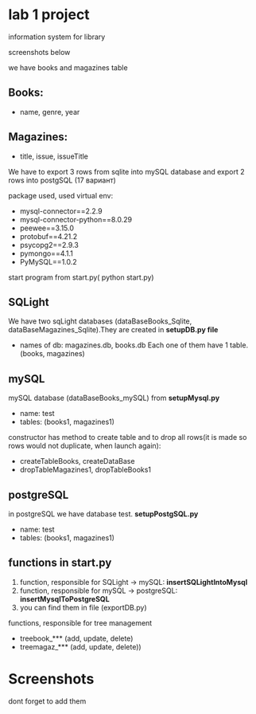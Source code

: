 # lab 1 project 
information system for library

screenshots below

we have books and magazines table
## Books:
 - name, genre, year

## Magazines:
 - title, issue, issueTitle

We have to export 3 rows from sqlite into mySQL database and export 2 rows into postgSQL (17 вариант)

package used, used virtual env:
- mysql-connector==2.2.9
- mysql-connector-python==8.0.29
- peewee==3.15.0
- protobuf==4.21.2
- psycopg2==2.9.3
- pymongo==4.1.1
- PyMySQL==1.0.2

start program from start.py( python start.py)

## SQLight
We have two sqLight databases (dataBaseBooks_Sqlite, dataBaseMagazines_Sqlite).They are created in **setupDB.py file**
- names of db:  magazines.db, books.db
Each one of them have 1 table.(books, magazines)

## mySQL
mySQL database (dataBaseBooks_mySQL) from **setupMysql.py**
- name: test
- tables: (books1, magazines1)

constructor has method to create table and to drop all rows(it is made
so rows would not duplicate, when launch again):
- createTableBooks, createDataBase
- dropTableMagazines1, dropTableBooks1

## postgreSQL
in postgreSQL we have database test. **setupPostgSQL.py**
- name: test
- tables: (books1, magazines1)

## functions in start.py
1. function, responsible for SQLight -> mySQL:  **insertSQLightIntoMysql** 
2. function, responsible for mySQL -> postgreSQL: **insertMysqlToPostgreSQL**
3. you can find them in file (exportDB.py)


functions, responsible for tree management 
- treebook_***  (add, update, delete)
- treemagaz_*** (add, update, delete))

# Screenshots
dont forget to add them